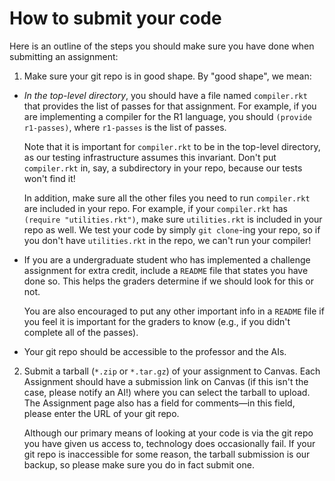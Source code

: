 # How to submit your code

Here is an outline of the steps you should make sure you have done when
submitting an assignment:

1. Make sure your git repo is in good shape. By "good shape", we mean:

  * _In the top-level directory_, you should have a file named `compiler.rkt`
    that provides the list of passes for that assignment. For example, if you
    are implementing a compiler for the R1 language, you should
    `(provide r1-passes)`, where `r1-passes` is the list of passes.

    Note that it is important for `compiler.rkt` to be in the top-level
    directory, as our testing infrastructure assumes this invariant. Don't
    put `compiler.rkt` in, say, a subdirectory in your repo, because our
    tests won't find it!

    In addition, make sure all the other files you need to run `compiler.rkt`
    are included in your repo. For example, if your `compiler.rkt` has
    `(require "utilities.rkt")`, make sure `utilities.rkt` is included in
    your repo as well. We test your code by simply `git clone`-ing your repo,
    so if you don't have `utilities.rkt` in the repo, we can't run your
    compiler!

  * If you are a undergraduate student who has implemented a challenge
    assignment for extra credit, include a `README` file that states you have
    done so. This helps the graders determine if we should look for this or
    not.

    You are also encouraged to put any other important info in a `README` file
    if you feel it is important for the graders to know (e.g., if you didn't
    complete all of the passes).

  * Your git repo should be accessible to the professor and the AIs.

2. Submit a tarball (`*.zip` or `*.tar.gz`) of your assignment to Canvas.
   Each Assignment should have a submission link on Canvas (if this isn't the
   case, please notify an AI!) where you can select the tarball to upload. The
   Assignment page also has a field for comments—in this field, please enter
   the URL of your git repo.

   Although our primary means of looking at your code is via the git repo you
   have given us access to, technology does occasionally fail. If your git repo
   is inaccessible for some reason, the tarball submission is our backup, so
   please make sure you do in fact submit one.
